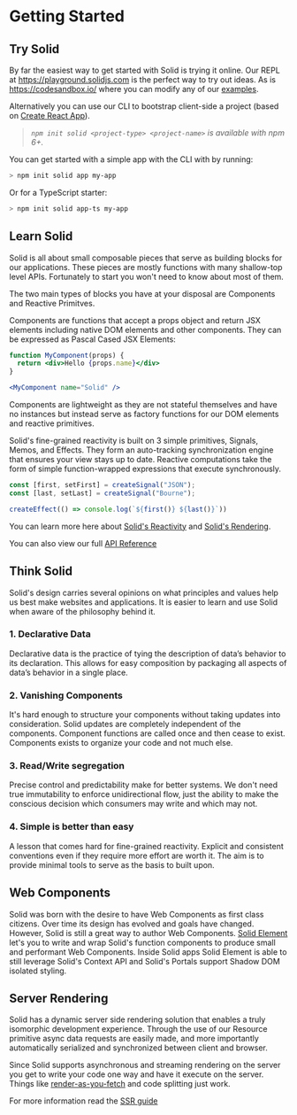 # Getting Started

## Try Solid

By far the easiest way to get started with Solid is trying it online. Our REPL at https://playground.solidjs.com is the perfect way to try out ideas. As is https://codesandbox.io/ where you can modify any of our [examples](../resources/examples.md).

Alternatively you can use our CLI to bootstrap client-side a project (based on [Create React App](https://github.com/facebook/create-react-app)).

> _`npm init solid <project-type> <project-name>` is available with npm 6+._

You can get started with a simple app with the CLI with by running:

```sh
> npm init solid app my-app
```

Or for a TypeScript starter:

```sh
> npm init solid app-ts my-app
```

## Learn Solid

Solid is all about small composable pieces that serve as building blocks for our applications. These pieces are mostly functions with many shallow-top level APIs. Fortunately to start you won't need to know about most of them.

The two main types of blocks you have at your disposal are Components and Reactive Primitves.

Components are functions that accept a props object and return JSX elements including native DOM elements and other components. They can be expressed as Pascal Cased JSX Elements:

```jsx
function MyComponent(props) {
  return <div>Hello {props.name}</div>
}

<MyComponent name="Solid" />
```

Components are lightweight as they are not stateful themselves and have no instances but instead serve as factory functions for our DOM elements and reactive primitives.

Solid's fine-grained reactivity is built on 3 simple primitives, Signals, Memos, and Effects. They form an auto-tracking synchronization engine that ensures your view stays up to date. Reactive computations take the form of simple function-wrapped expressions that execute synchronously.

```js
const [first, setFirst] = createSignal("JSON");
const [last, setLast] = createSignal("Bourne");

createEffect(() => console.log(`${first()} ${last()}`))
```

You can learn more here about [Solid's Reactivity](reactivity.md) and [Solid's Rendering](rendering.md).

You can also view our full [API Reference](../api.md)

## Think Solid

Solid's design carries several opinions on what principles and values help us best make websites and applications. It is easier to learn and use Solid when aware of the philosophy behind it.

### 1. Declarative Data

Declarative data is the practice of tying the description of data’s behavior to its declaration. This allows for easy composition by packaging all aspects of data’s behavior in a single place.

### 2. Vanishing Components

It's hard enough to structure your components without taking updates into consideration. Solid updates are completely independent of the components. Component functions are called once and then cease to exist. Components exists to organize your code and not much else.

### 3. Read/Write segregation

Precise control and predictability make for better systems. We don't need true immutability to enforce unidirectional flow, just the ability to make the conscious decision which consumers may write and which may not.

### 4. Simple is better than easy

A lesson that comes hard for fine-grained reactivity. Explicit and consistent conventions even if they require more effort are worth it. The aim is to provide minimal tools to serve as the basis to built upon.

## Web Components

Solid was born with the desire to have Web Components as first class citizens. Over time its design has evolved and goals have changed. However, Solid is still a great way to author Web Components. [Solid Element](https://github.com/solidui/solid/tree/main/packages/solid-element) let's you to write and wrap Solid's function components to produce small and performant Web Components. Inside Solid apps Solid Element is able to still leverage Solid's Context API and Solid's Portals support Shadow DOM isolated styling.

## Server Rendering

Solid has a dynamic server side rendering solution that enables a truly isomorphic development experience. Through the use of our Resource primitive async data requests are easily made, and more importantly automatically serialized and synchronized between client and browser.

Since Solid supports asynchronous and streaming rendering on the server you get to write your code one way and have it execute on the server. Things like [render-as-you-fetch](https://reactjs.org/docs/concurrent-mode-suspense.html#approach-3-render-as-you-fetch-using-suspense) and code splitting just work.

For more information read the [SSR guide](./server.md)
